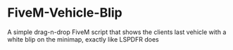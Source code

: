 # FiveM-Vehicle-Blip
A simple drag-n-drop FiveM script that shows the clients last vehicle with a white blip on the minimap, exactly like LSPDFR does
